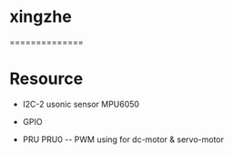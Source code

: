 # xingzhe
==============


Resource
==============
* I2C-2
usonic sensor
MPU6050

* GPIO


* PRU
PRU0 -- PWM using for dc-motor & servo-motor
